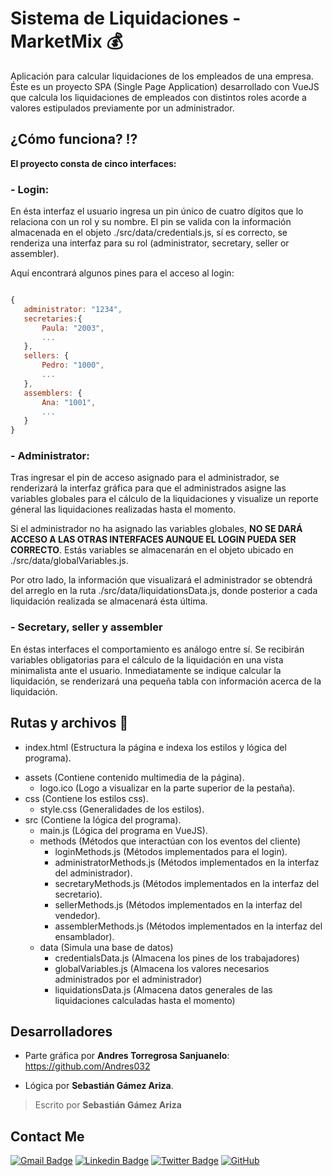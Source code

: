 # Sistema de Liquidaciones - MarketMix 💰

 Aplicación para calcular liquidaciones de los empleados de una empresa. Éste es un proyecto SPA (Single Page Application) desarrollado con VueJS que calcula los liquidaciones de empleados con distintos roles acorde a valores estipulados previamente por un administrador.

## ¿Cómo funciona? ⁉️

 **El proyecto consta de cinco interfaces:**
 ### - Login:
 
  En ésta interfaz el usuario ingresa un pin único de cuatro dígitos que lo relaciona con un rol y su nombre. El pin se valida con la información almacenada en el objeto ./src/data/credentials.js, sí es correcto, se renderiza una interfaz para su rol (administrator, secretary, seller or assembler). 
  
  Aquí encontrará algunos pines para el acceso al login:
 
 ```javascript

{
    administrator: "1234",
    secretaries:{
        Paula: "2003",
        ...
    },
    sellers: {
        Pedro: "1000",
        ...
    },
    assemblers: {
        Ana: "1001",
        ...
    }
}

```
### - Administrator:

Tras ingresar el pin de acceso asignado para el administrador, se renderizará la interfaz gráfica para que el administrados asigne las variables globales para el cálculo de la liquidaciones y visualize un reporte géneral las liquidaciones realizadas hasta el momento. 


Si el administrador no ha asignado las variables globales, **NO SE DARÁ ACCESO A LAS OTRAS INTERFACES AUNQUE EL LOGIN PUEDA SER CORRECTO**. Estás variables se almacenarán en el objeto ubicado en ./src/data/globalVariables.js.

Por otro lado, la información que visualizará el administrador se obtendrá del arreglo en la ruta ./src/data/liquidationsData.js, donde posterior a cada liquidación realizada se almacenará ésta última.


### - Secretary, seller y assembler


En éstas interfaces el comportamiento es análogo entre sí. Se recibirán variables obligatorias para el cálculo de la liquidación en una vista minimalista ante el usuario. Inmediatamente se indique calcular la liquidación, se renderizará una pequeña tabla con información acerca de la liquidación.


## Rutas y archivos 📂
+ index.html (Estructura la página e indexa los estilos y lógica del programa).
* assets (Contiene contenido multimedia de la página).
    * logo.ico (Logo a visualizar en la parte superior de la pestaña).
* css (Contiene los estilos css).
    * style.css (Generalidades de los estilos).
* src (Contiene la lógica del programa).
    * main.js (Lógica del programa en VueJS).
    * methods (Métodos que interactúan con los eventos del cliente)
        * loginMethods.js (Métodos implementados para el login).
        * administratorMethods.js (Métodos implementados en la interfaz del administrador).
        * secretaryMethods.js (Métodos implementados en la interfaz del secretario).
        * sellerMethods.js (Métodos implementados en la interfaz del vendedor).
        * assemblerMethods.js (Métodos implementados en la interfaz del ensamblador).
    * data (Simula una base de datos)
        * credentialsData.js (Almacena los pines de los trabajadores)
        * globalVariables.js (Almacena los valores necesarios administrados por el administrador)
        * liquidationsData.js (Almacena datos generales de las liquidaciones calculadas hasta el momento)

## Desarrolladores
* Parte gráfica por **Andres Torregrosa Sanjuanelo**: https://github.com/Andres032

* Lógica por **Sebastián Gámez Ariza**.


> Escrito por **Sebastián Gámez Ariza**



## Contact Me

[![Gmail Badge](https://img.shields.io/badge/-juan.gamez1001@gmail.com-c14438?style=flat-square&logo=Gmail&logoColor=white&link=mailto:juan.gamez1001@gmail.com)](mailto:juan.gamez1001@gmail.com)
[![Linkedin Badge](https://img.shields.io/badge/-Sebastian-blue?style=flat-square&logo=Linkedin&logoColor=white&link=https://www.linkedin.com/in/sebastian-gamez-ariza-0963b7228/)](https://www.linkedin.com/in/sebastian-gamez-ariza-0963b7228/)
[![Twitter Badge](https://img.shields.io/badge/-@culturaDmacondo-00acee?style=flat&logo=Twitter&logoColor=white)](https://twitter.com/CulturaDmacondo "Follow on Twitter")
[![GitHub](https://img.shields.io/badge/-GitHub-181717?style=flat-square&logo=github&logoColor=white&link=https://github.com/SebastianGamez)](https://github.com/SebastianGamez)
  
  

